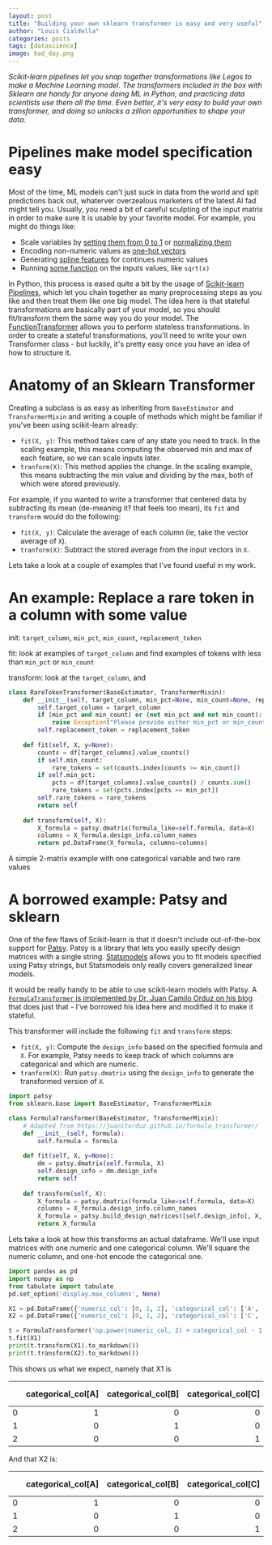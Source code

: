 ```yaml
---
layout: post
title: "Building your own sklearn transformer is easy and very useful"
author: "Louis Cialdella"
categories: posts
tags: [datascience]
image: bad_day.png
---
```


_Scikit-learn pipelines let you snap together transformations like Legos to make a Machine Learning model. The transformers included in the box with Sklearn are handy for anyone doing ML in Python, and practicing data scientists use them all the time. Even better, it's very easy to build your own transformer, and doing so unlocks a zillion opportunities to shape your data._

# Pipelines make model specification easy

Most of the time, ML models can't just suck in data from the world and spit predictions back out, whaterver overzealous marketers of the latest AI fad might tell you. Usually, you need a bit of careful sculpting of the input matrix in order to make sure it is usable by your favorite model. For example, you might do things like:

* Scale variables by [setting them from 0 to 1](https://scikit-learn.org/stable/modules/generated/sklearn.preprocessing.MinMaxScaler.html#sklearn.preprocessing.MinMaxScaler) or [normalizing them](https://scikit-learn.org/stable/modules/generated/sklearn.preprocessing.Normalizer.html#sklearn.preprocessing.Normalizer)
* Encoding non-numeric values as [one-hot vectors](https://scikit-learn.org/stable/modules/generated/sklearn.preprocessing.OneHotEncoder.html)
* Generating [spline features](https://scikit-learn.org/stable/modules/generated/sklearn.preprocessing.SplineTransformer.html#sklearn.preprocessing.SplineTransformer) for continues numeric values
* Running [some function](https://scikit-learn.org/stable/modules/generated/sklearn.preprocessing.FunctionTransformer.html) on the inputs values, like `sqrt(x)`

In Python, this process is eased quite a bit by the usage of [Scikit-learn Pipelines](https://scikit-learn.org/stable/modules/generated/sklearn.pipeline.Pipeline.html), which let you chain together as many preprocessing steps as you like and then treat them like one big model. The idea here is that stateful transformations are basically part of your model, so you should fit/transform them the same way you do your model. The [FunctionTransformer](https://scikit-learn.org/stable/modules/generated/sklearn.preprocessing.FunctionTransformer.html) allows you to perform stateless transformations. In order to create a stateful transformations, you'll need to write your own Transformer class - but luckily, it's pretty easy once you have an idea of how to structure it.

# Anatomy of an Sklearn Transformer

Creating a subclass is as easy as inheriting from `BaseEstimator` and `TransformerMixin` and writing a couple of methods which might be familiar if you've been using scikit-learn already:
* `fit(X, y)`: This method takes care of any state you need to track. In the scaling example, this means computing the observed min and max of each feature, so we can scale inputs later.
* `tranform(X)`: This method applies the change. In the scaling example, this means subtracting the min value and dividing by the max, both of which were stored previously.

For example, if you wanted to write a transformer that centered data by subtracting its mean (de-meaning it? that feels too mean), its `fit` and `transform` would do the following:
* `fit(X, y)`: Calculate the average of each column (ie, take the vector average of `X`).
* `tranform(X)`: Subtract the stored average from the input vectors in `X`.

Lets take a look at a couple of examples that I've found useful in my work.

# An example: Replace a rare token in a column with some value

init: `target_column`, `min_pct`, `min_count`, `replacement_token`

fit: look at examples of `target_column` and find examples of tokens with less than `min_pct` or `min_count`

transform: look at the `target_column`, and 

```python
class RareTokenTransformer(BaseEstimator, TransformerMixin):
    def __init__(self, target_column, min_pct=None, min_count=None, replacement_token='__RARE__'):
        self.target_column = target_column
        if (min_pct and min_count) or (not min_pct and not min_count):
            raise Exception("Please provide either min_pct or min_count, not both")
        self.replacement_token = replacement_token
    
    def fit(self, X, y=None):
        counts = df[target_columns].value_counts()
        if self.min_count:
            rare_tokens = set(counts.index[counts >= min_count])
        if self.min_pct:
            pcts = df[target_columns].value_counts() / counts.sum()
            rare_tokens = set(pcts.index[pcts >= min_pct])
        self.rare_tokens = rare_tokens
        return self
    
    def transform(self, X):
        X_formula = patsy.dmatrix(formula_like=self.formula, data=X)
        columns = X_formula.design_info.column_names
        return pd.DataFrame(X_formula, columns=columns)

```

A simple 2-matrix example with one categorical variable and two rare values


# A borrowed example: Patsy and sklearn

One of the few flaws of Scikit-learn is that it doesn't include out-of-the-box support for [Patsy](https://patsy.readthedocs.io/en/latest/). Patsy is a library that lets you easily specify design matrices with a single string. [Statsmodels](https://www.statsmodels.org/dev/example_formulas.html) allows you to fit models specified using Patsy strings, but Statsmodels only really covers generalized linear models. 

It would be really handy to be able to use scikit-learn models with Patsy. A [`FormulaTransformer` is implemented by Dr. Juan Camilo Orduz on his blog](https://juanitorduz.github.io/formula_transformer/) that does just that - I've borrowed his idea here and modified it to make it stateful.

This transformer will include the following `fit` and `transform` steps:
* `fit(X, y)`: Compute the `design_info` based on the specified formula and `X`. For example, Patsy needs to keep track of which columns are categorical and which are numeric.
* `tranform(X)`: Run `patsy.dmatrix` using the `design_info` to generate the transformed version of `X`.

```python
import patsy
from sklearn.base import BaseEstimator, TransformerMixin

class FormulaTransformer(BaseEstimator, TransformerMixin):
    # Adapted from https://juanitorduz.github.io/formula_transformer/
    def __init__(self, formula):
        self.formula = formula
    
    def fit(self, X, y=None):
        dm = patsy.dmatrix(self.formula, X)
        self.design_info = dm.design_info
        return self
    
    def transform(self, X):
        X_formula = patsy.dmatrix(formula_like=self.formula, data=X)
        columns = X_formula.design_info.column_names
        X_formula = patsy.build_design_matrices([self.design_info], X, return_type='dataframe')[0]
        return X_formula
```

Lets take a look at how this transforms an actual dataframe. We'll use input matrices with one numeric and one categorical column. We'll square the numeric column, and one-hot encode the categorical one.

```python
import pandas as pd
import numpy as np
from tabulate import tabulate
pd.set_option('display.max_columns', None)

X1 = pd.DataFrame({'numeric_col': [0, 1, 2], 'categorical_col': ['A', 'B', 'C']})
X2 = pd.DataFrame({'numeric_col': [0, 1, 2], 'categorical_col': ['C', 'A', 'B']})

t = FormulaTransformer('np.power(numeric_col, 2) + categorical_col - 1')
t.fit(X1)
print(t.transform(X1).to_markdown())
print(t.transform(X2).to_markdown())
```
This shows us what we expect, namely that X1 is

|    |   categorical_col[A] |   categorical_col[B] |   categorical_col[C] |   np.power(numeric_col, 2) |
|---:|---------------------:|---------------------:|---------------------:|---------------------------:|
|  0 |                    1 |                    0 |                    0 |                          0 |
|  1 |                    0 |                    1 |                    0 |                          1 |
|  2 |                    0 |                    0 |                    1 |                          4 |

And that X2 is:


|    |   categorical_col[A] |   categorical_col[B] |   categorical_col[C] |   np.power(numeric_col, 2) |
|---:|---------------------:|---------------------:|---------------------:|---------------------------:|
|  0 |                    1 |                    0 |                    0 |                          0 |
|  1 |                    0 |                    1 |                    0 |                          1 |
|  2 |                    0 |                    0 |                    1 |                          4 |
